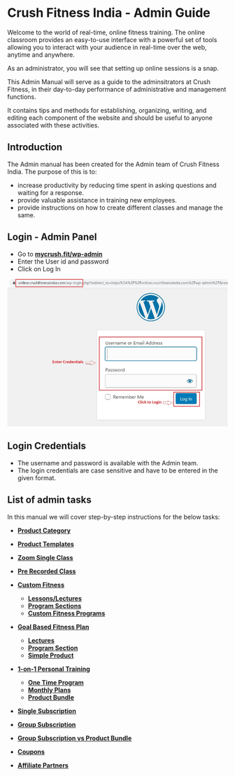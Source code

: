 # **Crush Fitness India - Admin Guide**

Welcome to the world of real-time, online fitness training. The online classroom provides an easy-to-use interface with a powerful set of tools allowing you to interact with your audience in real-time over the web, anytime and anywhere.

As an administrator, you will see that setting up online sessions is a snap.

This Admin Manual will serve as a guide to the adminsitrators at Crush Fitness, in their day-to-day performance of administrative and management functions.

It contains tips and methods for establishing, organizing, writing, and editing each component of the website and should be useful to anyone associated with these activities. 

## **Introduction**

The Admin manual has been created for the Admin team of Crush Fitness India. The purpose of this is to:

*   increase productivity by reducing time spent in asking questions and waiting for a response.
*   provide valuable assistance in training new employees.
*   provide instructions on how to create different classes and manage the same.


## **Login - Admin Panel**

*   Go to <a href="https://www.mycrush.fit/wp-admin" target="_blank">**mycrush.fit/wp-admin**</a>
*   Enter the User id and password
*   Click on Log In

![admin login](images/adminlogin.jpg)

## **Login Credentials**

*   The username and password is available with the Admin team.
*   The login credentials are case sensitive and have to be entered in the given format.

## **List of admin tasks**

In this manual we will cover step-by-step instructions for the below tasks:


*   [**Product Category**](Product-Category.md)
*   [**Product Templates**](Product-Templates.md)
*   [**Zoom Single Class**](Zoom-Single-Class.md)
*   [**Pre Recorded Class**](Pre-Recorded-Class.md)

*   [**Custom Fitness**](Custom-Fitness-Programs\Introduction.md)

    *   [**Lessons/Lectures**](Custom-Fitness-Programs\Lectures.md)
    *   [**Program Sections**](Custom-Fitness-Programs\Program-Section.md)
    *   [**Custom Fitness Programs**](Custom-Fitness-Programs\Custom-Fitness-Program.md)

*   [**Goal Based Fitness Plan**](Goal-Based-Fitness-Plan\Introduction.md)

    *   [**Lectures**](Goal-Based-Fitness-Plan\Lectures.md)
    *   [**Program Section**](Goal-Based-Fitness-Plan\Program-Section.md)
    *   [**Simple Product**](Goal-Based-Fitness-Plan\Simple-Product.md)

*   [**1-on-1 Personal Training**](1-on-1-Personal-Training\Introduction.md)

    -   [**One Time Program**](1-on-1-Personal-Training\One-Time-Program.md)
    -   [**Monthly Plans**](1-on-1-Personal-Training\Monthly-Plans.md)
    -   [**Product Bundle**](1-on-1-Personal-Training\Product-Bundle.md)

*   [**Single Subscription**](Single-Subscription.md)
*   [**Group Subscription**](Group-Subscription.md)
*   [**Group Subscription vs Product Bundle**](Group-Subscription-vs-Product-Bundle.md)
*   [**Coupons**](Coupons.md)
*   [**Affiliate Partners**](Affiliate-Partners.md)